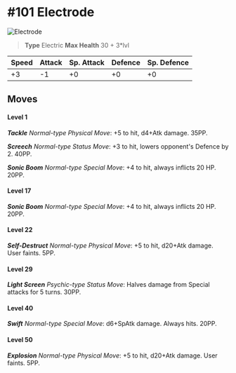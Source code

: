 # #101 Electrode


![Electrode](https://img.pokemondb.net/sprites/home/normal/1x/electrode.png)

> **Type** Electric
> **Max Health** 30 + 3\*lvl

| Speed | Attack | Sp. Attack | Defence | Sp. Defence |
| ----- | ------ | ---------- | ------- | ----------- |
| +3 | -1 | +0 | +0 | +0 |

## Moves
#### Level 1

***Tackle** Normal-type Physical Move*: +5 to hit, d4+Atk damage.  35PP.

***Screech** Normal-type Status Move*: +3 to hit, lowers opponent's Defence by 2. 40PP.

***Sonic Boom** Normal-type Special Move*: +4 to hit, always inflicts 20 HP. 20PP.
#### Level 17

***Sonic Boom** Normal-type Special Move*: +4 to hit, always inflicts 20 HP. 20PP.
#### Level 22

***Self-Destruct** Normal-type Physical Move*: +5 to hit, d20+Atk damage. User faints. 5PP.
#### Level 29

***Light Screen** Psychic-type Status Move*: Halves damage from Special attacks for 5 turns. 30PP.
#### Level 40

***Swift** Normal-type Special Move*: d6+SpAtk damage. Always hits. 20PP.
#### Level 50

***Explosion** Normal-type Physical Move*: +5 to hit, d20+Atk damage. User faints. 5PP.

